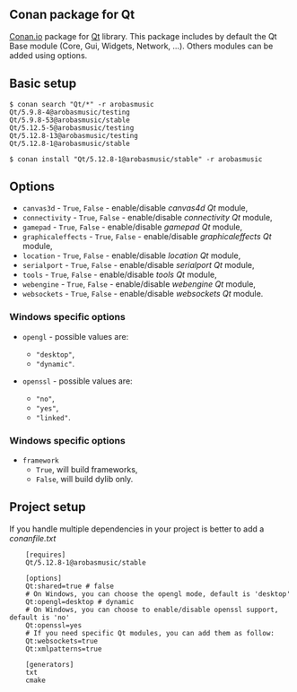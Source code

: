 Conan package for Qt
--------------------------------------------

[Conan.io](https://conan.io) package for [Qt](https://www.qt.io) library.
This package includes by default the Qt Base module (Core, Gui, Widgets,
Network, ...). Others modules can be added using options.

## Basic setup

```
$ conan search "Qt/*" -r arobasmusic
Qt/5.9.8-4@arobasmusic/testing
Qt/5.9.8-53@arobasmusic/stable
Qt/5.12.5-5@arobasmusic/testing
Qt/5.12.8-13@arobasmusic/testing
Qt/5.12.8-1@arobasmusic/stable

$ conan install "Qt/5.12.8-1@arobasmusic/stable" -r arobasmusic
```

## Options

* `canvas3d` - `True`, `False` - enable/disable _canvas4d_ _Qt_ module,
* `connectivity` - `True`, `False` - enable/disable _connectivity_ _Qt_ module,
* `gamepad` - `True`, `False` - enable/disable _gamepad_ _Qt_ module,
* `graphicaleffects` - `True`, `False` - enable/disable _graphicaleffects_ _Qt_ module,
* `location` - `True`, `False` - enable/disable _location_ _Qt_ module,
* `serialport` - `True`, `False` - enable/disable _serialport_ _Qt_ module,
* `tools` - `True`, `False` - enable/disable _tools_ _Qt_ module,
* `webengine` - `True`, `False` - enable/disable _webengine_ _Qt_ module,
* `websockets` - `True`, `False` - enable/disable _websockets_ _Qt_ module.

### Windows specific options
* `opengl` - possible values are:
    - `"desktop"`,
    - `"dynamic"`.

* `openssl` - possible values are:
    - `"no"`,
    - `"yes"`,
    - `"linked"`.

### Windows specific options
* `framework`
    - `True`, will build frameworks,
    - `False`, will build dylib only.

## Project setup

If you handle multiple dependencies in your project is better to add a *conanfile.txt*

```
    [requires]
    Qt/5.12.8-1@arobasmusic/stable

    [options]
    Qt:shared=true # false
    # On Windows, you can choose the opengl mode, default is 'desktop'
    Qt:opengl=desktop # dynamic
    # On Windows, you can choose to enable/disable openssl support, default is 'no'
    Qt:openssl=yes
    # If you need specific Qt modules, you can add them as follow:
    Qt:websockets=true
    Qt:xmlpatterns=true

    [generators]
    txt
    cmake
```
